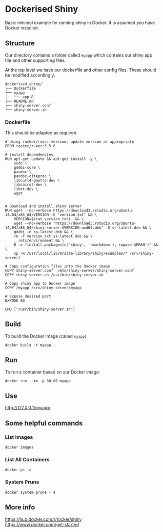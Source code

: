 # Dockerised Shiny

Basic minimal example for running shiny in Docker. It is assumed you have Docker installed. 

## Structure  

Our directory contains a folder called `myapp` which contains our shiny app
file and other supporting files. 

At the top level we have our dockerfile and other config files. These should
be modified accordingly.

```
dockerised-shiny/
├── Dockerfile
├── myapp
│   └── app.R
├── README.md
├── shiny-server.conf
└── shiny-server.sh

```

### Dockerfile   

This should be adapted as required. 

```
# Using rocker/rver::version, update version as appropriate
FROM rocker/r-ver:3.5.0

# install dependencies
RUN apt-get update && apt-get install -y \
    sudo \
    gdebi-core \
    pandoc \
    pandoc-citeproc \
    libcurl4-gnutls-dev \
    libcairo2-dev \
    libxt-dev \
    wget


# Download and install shiny server
RUN wget --no-verbose https://download3.rstudio.org/ubuntu-14.04/x86_64/VERSION -O "version.txt" && \
    VERSION=$(cat version.txt)  && \
    wget --no-verbose "https://download3.rstudio.org/ubuntu-14.04/x86_64/shiny-server-$VERSION-amd64.deb" -O ss-latest.deb && \
    gdebi -n ss-latest.deb && \
    rm -f version.txt ss-latest.deb && \
    . /etc/environment && \
    R -e "install.packages(c('shiny', 'rmarkdown'), repos='$MRAN')" && \
    cp -R /usr/local/lib/R/site-library/shiny/examples/* /srv/shiny-server/

# Copy configuration files into the Docker image
COPY shiny-server.conf  /etc/shiny-server/shiny-server.conf
COPY shiny-server.sh /usr/bin/shiny-server.sh

# Copy shiny app to Docker image
COPY /myapp /srv/shiny-server/myapp

# Expose desired port
EXPOSE 80

CMD ["/usr/bin/shiny-server.sh"] 

```
## Build  
To build the Docker image (called `myapp`)  

```
docker build -t myapp .
```

## Run  
To run a container based on our Docker image:  

```
docker run --rm -p 80:80 myapp
```

## Use  

http://127.0.0.1/myapp/


## Some helpful commands

### List Images  

```
docker images 
```

### List All Containers

```
docker ps -a
```

### System Prune

```
docker system prune - a
```  

## More info  
https://hub.docker.com/r/rocker/shiny    
https://www.docker.com/get-started
